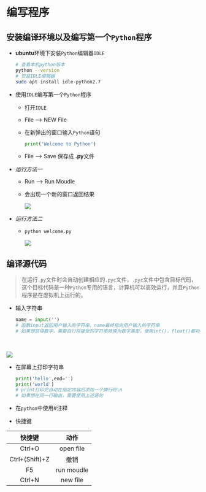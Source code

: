 # 编写程序

## 安装编译环境以及编写第一个`Python`程序

* **ubuntu**环境下安装`Python`编辑器`IDLE`

  ```bash
  # 查看本机python版本
  python --version
  # 安装IDLE编辑器
  sudo apt install idle-python2.7
  ```

* 使用`IDLE`编写第一个`Python`程序

  * 打开`IDLE`

  * File -->  NEW File

  * 在新弹出的窗口输入`Python`语句

    ```python
    print('Welcome to Python')
    ```

  * File --> Save  保存成 **.py**文件

* *运行方法一*

  * Run --> Run Moudle

  * 会出现一个新的窗口返回结果

    ![](https://vgy.me/K7qFeQ.png)

* *运行方法二*

  * ```python
    python welcome.py
    ```

    ![](https://vgy.me/QQp0m9.png)

## 编译源代码

> 在运行`.py`文件时会自动创建相应的`.pyc`文件，`.pyc`文件中包含目标代码，这个目标代码是一种`Python`专用的语言，计算机可以高效运行，并且`Python`程序是在虚拟机上运行的。

* 输入字符串

  ```python
  name = input('')
  # 函数input返回用户输入的字符串，name最终指向用户输入的字符串
  # 如果想获得数字，需要自行将接受的字符串转换为数字类型，使用int()，float()都可以
  ```

  ​

![](https://vgy.me/fmLgmU.png)

* 在屏幕上打印字符串

  ```python
  print('hello',end='')
  print('world')
  # print打印完自动在指定内容后添加一个换行符\n
  # 如果想在同一行输出，需要使用上述语句
  ```

* 在`python`中使用#注释

* 快捷键

|      快捷键       |     动作     |
| :------------: | :--------: |
|     Ctrl+O     | open file  |
| Ctrl+(Shift)+Z |     撤销     |
|       F5       | run moudle |
|     Ctrl+N     |  new file  |

